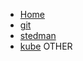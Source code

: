 <!-- docs/_sidebar.md -->

- [Home](/)
- [git](git.md)
- [stedman](stedman.md)
- [kube](kubenotes.md)
OTHER
